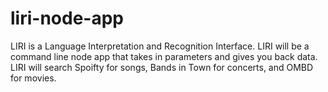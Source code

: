 # liri-node-app

LIRI is a Language Interpretation and Recognition Interface. LIRI will be a command line node app that takes in parameters and gives you back data.
LIRI will search Spoifty for songs, Bands in Town for concerts, and OMBD for movies. 